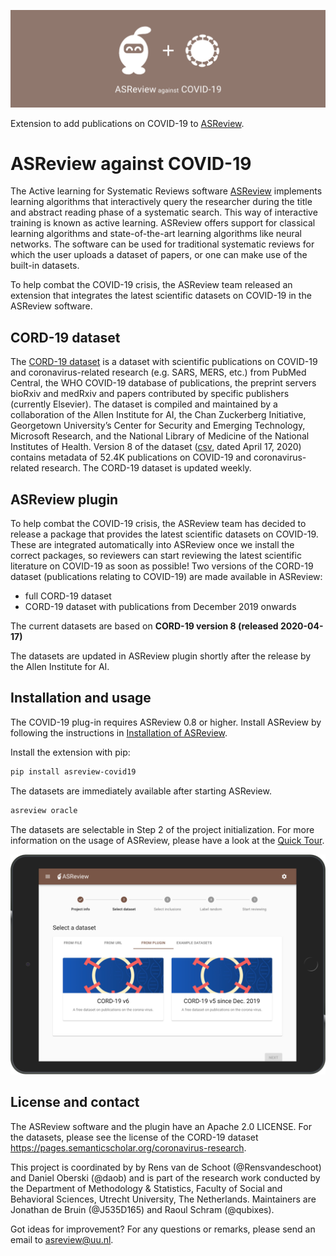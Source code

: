 ![ASReview for COVID19](https://github.com/asreview/asreview/blob/master/images/intro-covid19-small.png?raw=true)

Extension to add publications on COVID-19 to [ASReview](https://github.com/asreview/asreview).

# ASReview against COVID-19
The Active learning for Systematic Reviews software [ASReview](https://github.com/asreview/asreview) implements learning algorithms that interactively query the researcher during the title and abstract reading phase of a systematic search. This way of interactive training is known as active learning. ASReview offers support for classical learning algorithms and state-of-the-art learning algorithms like neural networks. The software can be used for traditional systematic reviews for which the user uploads a dataset of papers, or one can make use of the built-in datasets. 

To help combat the COVID-19 crisis, the ASReview team released an extension that integrates the latest scientific datasets on COVID-19 in the ASReview software.

## CORD-19 dataset
The [CORD-19 dataset](https://pages.semanticscholar.org/coronavirus-research) is a dataset with scientific publications on COVID-19 and coronavirus-related research (e.g. SARS, MERS, etc.) from PubMed Central, the WHO COVID-19 database of publications, the preprint servers bioRxiv and medRxiv and papers contributed by specific publishers (currently Elsevier). The dataset is compiled and maintained by a collaboration of the Allen Institute for AI, the Chan Zuckerberg Initiative, Georgetown University’s Center for Security and Emerging Technology, Microsoft Research, and the National Library of Medicine of the National Institutes of Health. Version 8 of the dataset ([csv](https://ai2-semanticscholar-cord-19.s3-us-west-2.amazonaws.com/2020-04-17/metadata.csv), dated April 17, 2020) contains metadata of 52.4K publications on COVID-19 and coronavirus-related research. The CORD-19 dataset is updated weekly. 

## ASReview plugin

To help combat the COVID-19 crisis, the ASReview team has decided to release a package that provides the latest scientific datasets on COVID-19. These are integrated automatically into ASReview once we install the correct packages, so reviewers can start reviewing the latest scientific literature on COVID-19 as soon as possible!
Two versions of the CORD-19 dataset (publications relating to COVID-19) are made available in ASReview: 

- full CORD-19 dataset
- CORD-19 dataset with publications from December 2019 onwards

The current datasets are based on **CORD-19 version 8 (released 2020-04-17)**

The datasets are updated in ASReview plugin shortly after the release by the Allen Institute for AI. 

## Installation and usage

The COVID-19 plug-in requires ASReview 0.8 or higher. Install ASReview by following the instructions in [Installation of ASReview](https://asreview.readthedocs.io/en/latest/installation.html). 

Install the extension with pip:

```bash
pip install asreview-covid19
```

The datasets are immediately available after starting ASReview. 

```bash
asreview oracle
```

The datasets are selectable in Step 2 of the project initialization. For more information on the usage of ASReview, please have a look at the [Quick Tour](https://asreview.readthedocs.io/en/latest/quicktour.html). 

[![ASReview CORD19 datasets](https://github.com/asreview/asreview/blob/master/images/asreview-covid19-screenshot.png?raw=true)](https://github.com/asreview/asreview-covid19)

## License and contact

The ASReview software and the plugin have an Apache 2.0 LICENSE. For the datasets, please see the license of the CORD-19 dataset https://pages.semanticscholar.org/coronavirus-research. 

This project is coordinated by by Rens van de Schoot (@Rensvandeschoot) and Daniel Oberski (@daob) and is part of the research work conducted by the Department of Methodology & Statistics, Faculty of Social and Behavioral Sciences, Utrecht University, The Netherlands. Maintainers are Jonathan de Bruin (@J535D165) and Raoul Schram (@qubixes).

Got ideas for improvement? For any questions or remarks, please send an email to asreview@uu.nl.
